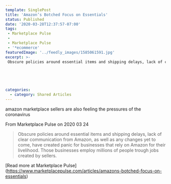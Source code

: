 ```yaml
---
template: SinglePost
title: 'Amazon’s Botched Focus on Essentials'
status: Published
date: '2020-03-28T12:37:57-07:00'
tags:
 - Marketplace Pulse
 - 
 - Marketplace Pulse
 - '*ecommerce'
featuredImage: '../feedly_images/1585061591.jpg'
excerpt: >-
 Obscure policies around essential items and shipping delays, lack of clear communication from Amazon, as well as any changes yet to come, have created panic for businesses that rely on Amazon for their livelihood. Those businesses employ millions of people trough jobs created by sellers. 
 
  
 
 

categories:
  - category: Shared Articles
---
```

amazon marketplace sellers are also feeling the pressures of the coronavirus

From Marketplace Pulse on 2020 03 24
> Obscure policies around essential items and shipping delays, lack of clear communication from Amazon, as well as any changes yet to come, have created panic for businesses that rely on Amazon for their livelihood. Those businesses employ millions of people trough jobs created by sellers. 
 
  
 
 


[Read more at Marketplace Pulse] (https://www.marketplacepulse.com/articles/amazons-botched-focus-on-essentials)
